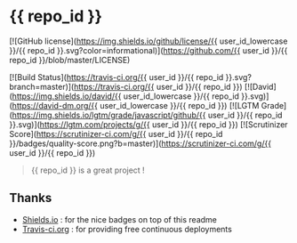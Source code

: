 # {{ repo_id }}

[![GitHub license](<https://img.shields.io/github/license/{{> user_id_lowercase }}/{{ repo_id }}.svg?color=informational)](<https://github.com/{{> user_id }}/{{ repo_id }}/blob/master/LICENSE)

[![Build Status](<https://travis-ci.org/{{> user_id }}/{{ repo_id }}.svg?branch=master)](<https://travis-ci.org/{{> user_id }}/{{ repo_id }})
[![David](<https://img.shields.io/david/{{> user_id_lowercase }}/{{ repo_id }}.svg)](<https://david-dm.org/{{> user_id_lowercase }}/{{ repo_id }})
[![LGTM Grade](<https://img.shields.io/lgtm/grade/javascript/github/{{> user_id }}/{{ repo_id }}.svg)](<https://lgtm.com/projects/g/{{> user_id }}/{{ repo_id }})
[![Scrutinizer Score](<https://scrutinizer-ci.com/g/{{> user_id }}/{{ repo_id }}/badges/quality-score.png?b=master)](<https://scrutinizer-ci.com/g/{{> user_id }}/{{ repo_id }})

> {{ repo_id }} is a great project !

## Thanks

- [Shields.io](https://shields.io) : for the nice badges on top of this readme
- [Travis-ci.org](https://travis-ci.org) : for providing free continuous deployments
